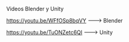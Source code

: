 Videos Blender y Unity

https://youtu.be/WFfOSp8bqVY ---> Blender

https://youtu.be/TuONZetc6QI ---> Unity
